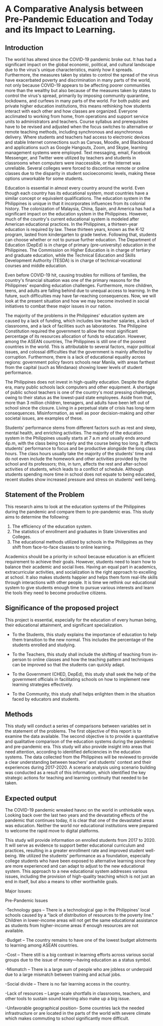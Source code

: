 # A Comparative Analysis between Pre-Pandemic Education and Today and its Impact to Learning.

## Introduction

The world has altered since the COVID-19 pandemic broke out. It has had a significant impact on the global economic, political, and cultural landscape due to the virus's unique characteristics, mainly how it spreads. Furthermore, the measures taken by states to control the spread of the virus have exacerbated poverty and discrimination in many parts of the world, not only because COVID-19 appears to be affecting poorer communities more than the wealthy but also because of the measures taken by states to control the virus's spread, primarily by imposing community quarantine, lockdowns, and curfews in many parts of the world. For both public and private higher education institutions, this means rethinking how students interact with each other and how classes are organized. Everyone acclimated to working from home, from operations and support service units to administrators and teachers. Course syllabus and prerequisites have to be revised and adjusted when the focus switches to alternative or remote teaching methods, including synchronous and asynchronous delivery. Where students and teachers had access to electronic devices and stable Internet connections such as Canvas, Moodle, and Blackboard and applications such as Google Hangouts, Zoom, and Skype, learning management systems were employed. Text messaging, email, Facebook Messenger, and Twitter were utilized by teachers and students in classrooms when computers were inaccessible, or the Internet was unreliable. Several colleges were forced to discontinue remote or online classes due to the disparity in student socioeconomic levels, making these options unworkable for some students. 

Education is essential in almost every country around the world. Even though each country has its educational system, most countries have a similar concept or equivalent qualifications. The education system in the Philippines is unique in that it incorporates influences from its colonial history. The colonization of Malaysia, China, Spain, and America has had a significant impact on the education system in the Philippines. However, much of the country's current educational system is modeled after American educational practices. In the Philippines, a thirteen-year education is required by law. These thirteen years, known as the K-12 program, lasted from kindergarten to grade twelve. Following that, students can choose whether or not to pursue further education. The Department of Education (DepEd) is in charge of primary (pre-university) education in the Philippines. The Commission on Higher Education is in charge of tertiary and graduate education, while the Technical Education and Skills Development Authority (TESDA) is in charge of technical-vocational courses and middle education.

Even before COVID-19 hit, causing troubles for millions of families, the country's financial situation was one of the primary reasons for the Philippines' expanding education challenges. Furthermore, more children, teens, and adults are falling behind due to unequal access to learning. In the future, such difficulties may have far-reaching consequences. Now, we will look at the present situation and how we may become involved in social initiatives to combat these major issues in our nation.

The majority of the problems in the Philippines' education system are caused by a lack of funding, which includes low teacher salaries, a lack of classrooms, and a lack of facilities such as laboratories. The Philippine Constitution required the government to allow the most significant percentage of its resources allocation of funds to education. However, among the ASEAN countries, The Philippines is still one of the poorest countries in the world. This is attributable to several factors, major political issues, and colossal difficulties that the government is mainly affected by corruption. Furthermore, there is a lack of educational equality across regions: government policy favors schools near Manila, with areas farthest from the capital (such as Mindanao) showing lower levels of student performance.

The Philippines does not invest in high-quality education. Despite the digital era, many public schools lack computers and other equipment. A shortage of public school teachers is one of the country's most pressing challenges, owing to their status as the lowest-paid state employees. Aside from that, more than 3 million children, teenagers, and adults have been left out of school since the closure. Living in a perpetual state of crisis has long-term consequences. Misinformation, as well as poor decision-making and other societal issues, are examples of these.
	
Students' performance stems from different factors such as rest and sleep, mental health, and enriching activities. The majority of the education system in the Philippines usually starts at 7 a.m and usually ends around 4p.m, with the class being too early and the course being too long. It affects students' performance to focus and be productive alongside the long class hours. The class hours usually take the majority of the students' time and do not even include the homework and other activities provided by the school and its professors; this, in turn, affects the rest and after-school activities of students, which leads to a conflict of schedule. Although students spending more time in school does not equate to being educated, recent studies show increased pressure and stress on students' well being.

## Statement of the Problem

This research aims to look at the education systems of the Philippines during the pandemic and compare them to pre-pandemic eras. This study aims to determine the following:

1. The efficiency of the education system.
2. The statistics of enrollment and graduates in State Universities and Colleges.
3. The educational methods utilized by schools in the Philippines as they shift from face-to-face classes to online learning. 

Academics should be a priority in school because education is an efficient requirement to achieve their goals. However, students need to learn how to balance their academic and social lives. Having an equal part in academics, extracurricular activities, and socialization is the right approach to excelling at school. It also makes students happier and helps them form real-life skills through interactions with other people. It is time we rethink our educational system to give students enough time to pursue various interests and learn the tools they need to become productive citizens.

## Significance of the proposed project

This project is essential, especially for the education of every human being, their educational attainment, and significant specialization.

- To the Students, this study explains the importance of education to help them transition to the new normal. This includes the percentage of the students enrolled and studying.

- To the Teachers, this study shall include the shifting of teaching from in-person to online classes and how the teaching pattern and techniques can be improved so that the students can quickly adapt.

- To the Government (CHED, DepEd), this study shall seek the help of the government officials in facilitating schools on how to implement new learning strategies effectively. 

- To the Community, this study shall helps enlighten them in the situation faced by educators and students.

## Methods

This study will conduct a series of comparisons between variables set in the statement of the problems. The first objective of this report is to examine the data available. The second objective is to provide a quantitative and qualitative comparison of the education systems during the pandemic and pre-pandemic era. This study will also provide insight into areas that need attention, according to identified deficiencies in the education systems. The data collected from the Philippines will be reviewed to provide a clear understanding between  teachers' and students' context and their experiences during 2017-2020. A scenario analysis using scenario building was conducted as a result of this information, which identified the key strategic actions for teaching and learning continuity that needed to be taken.

## Expected output
 
The COVID-19 pandemic wreaked havoc on the world in unthinkable ways. Looking back over the last two years and the devastating effects of the pandemic that continues today, it is clear that one of the devastated areas was education. Neither the world nor educational institutions were prepared to welcome the rapid move to digital platforms. 
 
This study will provide information on enrolled students from 2017 to 2020. It will serve as evidence to support better educational curriculum and practices, resulting in a greater enrollment rate and improved student well-being. We utilized the students' performance as a foundation, especially college students who have been exposed to alternative learning since they are more experienced and can adapt to adjust to the new educational system. This approach to a new educational system addresses various issues, including the provision of high-quality teaching which is not just an end in itself, but also a means to other worthwhile goals.

Major Issues:
 
Pre-Pandemic Issues
 
-Technology gaps – There is a technological gap in the Philippines' local schools caused by a "lack of distribution of resources to the poverty line." Children in lower-income areas will not get the same educational assistance as students from higher-income areas if enough resources are not available.

-Budget – The country remains to have one of the lowest budget allotments to learning among ASEAN countries.

-Cost – There still is a big contrast in learning efforts across various social groups due to the issue of money—having education as a status symbol.

-Mismatch – There is a large sum of people who are jobless or underpaid due to a large mismatch between training and actual jobs.

-Social divide – There is no fair learning access in the country.

-Lack of resources – Large-scale shortfalls in classrooms, teachers, and other tools to sustain sound learning also make up a big issue.

-Unfavorable geographical position- Some countries lack the needed infrastructure or are located in the parts of the world with severe climate which makes commuting to school significantly more difficult.
 


